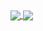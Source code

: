 <a href="https://git.io/streak-stats">
  <img align="center" src="http://github-readme-streak-stats.herokuapp.com?user=whakapapa-HTML&hide_border=true&date_format=M%20j%5B%2C%20Y%5D" />
</a>

<a href="https://github.com/anuraghazra/github-readme-stats">
  <img align="center" src="https://github-readme-stats.vercel.app/api/top-langs/?username=whakapapa-HTML&hide=C,Roff,C++&layout=compact" />
</a>
